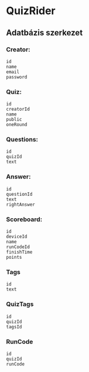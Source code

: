 # QuizRider
## Adatbázis szerkezet
### Creator:
    id
    name
    email
    password
### Quiz:
    id
    creatorId
    name
    public
    oneRound
### Questions:
    id
    quizId
    text
### Answer:
    id
    questionId
    text
    rightAnswer
### Scoreboard:
    id
    deviceId
    name
    runCodeId
    finishTime
    points
### Tags
    id
    text
### QuizTags
    id
    quizId
    tagsId
### RunCode
    id
    quizId
    runCode
